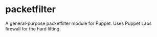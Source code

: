 packetfilter
============

A general-purpose packetfilter module for Puppet. Uses Puppet Labs firewall for the hard lifting.

